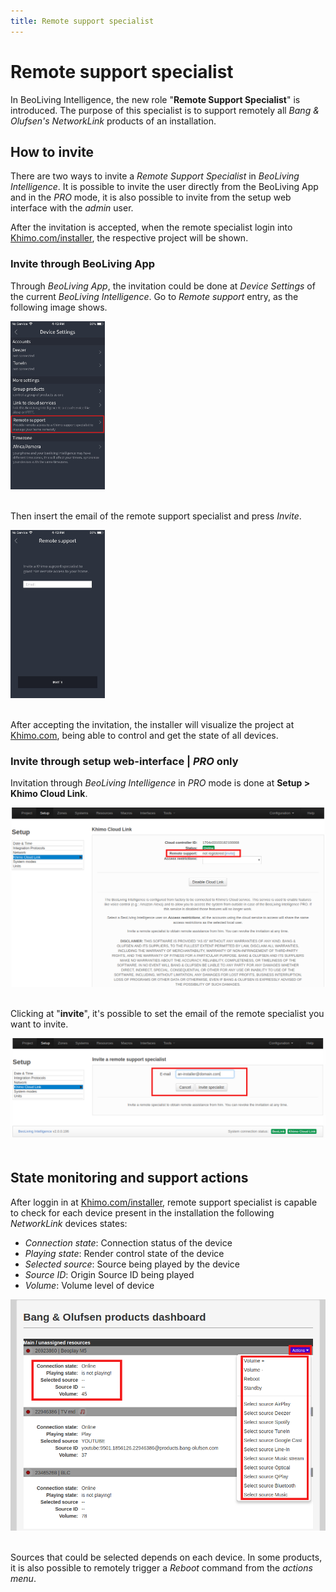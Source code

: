 ```yaml
---
title: Remote support specialist
---
```

# Remote support specialist

In BeoLiving Intelligence, the new role "**Remote Support Specialist**" is introduced. The purpose of this specialist is to support remotely all 
_Bang & Olufsen's NetworkLink_ products of an installation.

## How to invite

There are two ways to invite a _Remote Support Specialist_ in _BeoLiving Intelligence_. It is possible to invite the user directly from the BeoLiving App and in the _PRO_ mode, it is also possible to invite from the setup web interface with the _admin_ user.

After the invitation is accepted, when the remote specialist login into  [Khimo.com/installer](www.khimo.com/installer), the respective project will be shown.


### Invite through BeoLiving App

Through _BeoLiving App_, the invitation could be done at _Device Settings_ of the current _BeoLiving Intelligence_. Go to _Remote support_ entry, as 
the following image shows.

<div class="text-center">
  <img src="pictures/bli-remote-support-specialist/send-invitation.png" width="30%" height="auto" class="img-fluid" alt="Remote support specialist"/>
</div>
<br>

Then insert the email of the remote support specialist and press _Invite_.

<div class="text-center">
  <img src="pictures/bli-remote-support-specialist/email-input.png" width="30%" height="auto" class="img-fluid" alt="Remote support specialist insert email"/>
</div>
<br>

After accepting the invitation, the installer will visualize the project at [Khimo.com](www.khimo.com), being able to control and get the state of all devices.

### Invite through setup web-interface | _PRO_ only

Invitation through _BeoLiving Intelligence_ in _PRO_ mode is done at **Setup > Khimo Cloud Link**.

<div class="text-center">
  <img src="pictures/bli-remote-support-specialist/web-invitation-1.png" class="img-fluid" alt="Remote support specialist invitation"/>
</div>
<br>

Clicking at "**invite**", it's possible to set the email of the remote specialist you want to invite.

<div class="text-center">
  <img src="pictures/bli-remote-support-specialist/web-invitation-2.png" class="img-fluid" alt="Remote support specialist invitation"/>
</div>
<br>

## State monitoring and support actions

After loggin in at [Khimo.com/installer](www.khimo.com/installer), remote support specialist is capable to check for each device present in the installation the following _NetworkLink_ devices states:

+ _Connection state_: Connection status of the device
+ _Playing state_: Render control state of the device
+ _Selected source_: Source being played by the device
+ _Source ID_: Origin Source ID being played
+ _Volume_: Volume level of device

<div class="text-center">
  <img src="pictures/bli-remote-support-specialist/remote-specialist-page.png" class="img-fluid" alt="Remote specialist page"/>
</div>
<br>

Sources that could be selected depends on each device. In some products, it is also possible to remotely trigger a _Reboot_ command from the _actions menu_.

